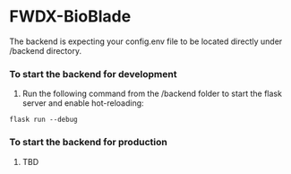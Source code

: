 # FWDX-BioBlade

The backend is expecting your config.env file to be located directly under /backend directory.

### To start the backend for development

1) Run the following command from the /backend folder to start the flask server and enable hot-reloading:

```
flask run --debug
```

### To start the backend for production

1) TBD

